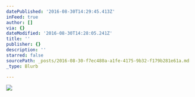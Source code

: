 ```yaml
---
datePublished: '2016-08-30T14:29:45.413Z'
inFeed: true
author: []
via: {}
dateModified: '2016-08-30T14:28:05.241Z'
title: ''
publisher: {}
description: ''
starred: false
sourcePath: _posts/2016-08-30-f7ec480a-a1fe-4175-9b32-f179b281e61a.md
_type: Blurb

---
```

![](https://the-grid-user-content.s3-us-west-2.amazonaws.com/444778dc-2670-4447-80dd-361e3e5d52d3.jpg)